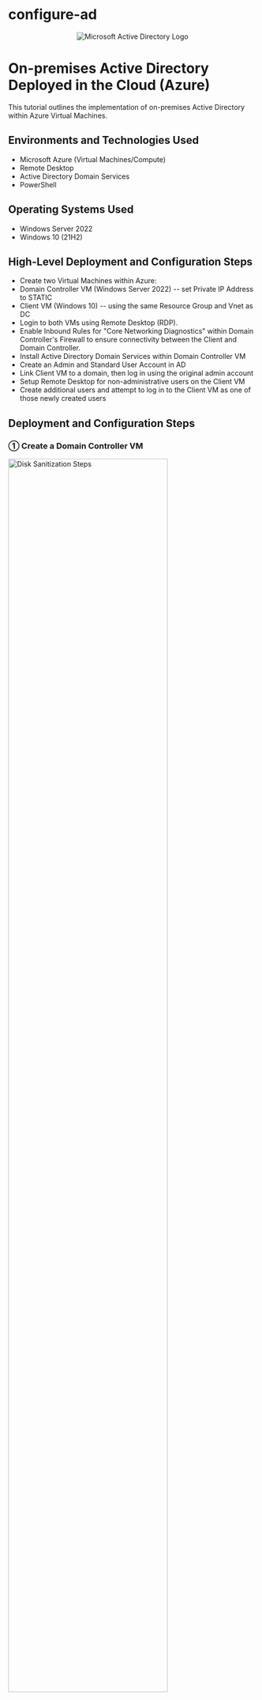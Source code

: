 # configure-ad

<p align="center">
<img src="https://i.imgur.com/pU5A58S.png" alt="Microsoft Active Directory Logo"/>
</p>

<h1>On-premises Active Directory Deployed in the Cloud (Azure)</h1>
This tutorial outlines the implementation of on-premises Active Directory within Azure Virtual Machines.<br />

<h2>Environments and Technologies Used</h2>

- Microsoft Azure (Virtual Machines/Compute)
- Remote Desktop
- Active Directory Domain Services
- PowerShell

<h2>Operating Systems Used </h2>

- Windows Server 2022
- Windows 10 (21H2)

<h2>High-Level Deployment and Configuration Steps</h2>

- Create two Virtual Machines within Azure:
- Domain Controller VM (Windows Server 2022) -- set Private IP Address to STATIC
- Client VM (Windows 10) -- using the same Resource Group and Vnet as DC
- Login to both VMs using Remote Desktop (RDP).
- Enable Inbound Rules for "Core Networking Diagnostics" within Domain Controller's Firewall to ensure connectivity between the Client and Domain Controller.
- Install Active Directory Domain Services within Domain Controller VM
- Create an Admin and Standard User Account in AD
- Link Client VM to a domain, then log in using the original admin account
- Setup Remote Desktop for non-administrative users on the Client VM
- Create additional users and attempt to log in to the Client VM as one of those newly created users

<h2>Deployment and Configuration Steps</h2>

<h3>&#9312; Create a Domain Controller VM</h3>
<p>
<img src="https://github.com/delainee64/configure-ad/assets/114307952/092e777f-4868-4d6d-bdcd-9c31251d7ee3" height="80%" width="80%" alt="Disk Sanitization Steps"/>
<p>
Go to "Virtual Machines" --> "Create" --> "Azure Virtual Machine".
</p>

<p>
<img src="https://github.com/delainee64/configure-ad/assets/114307952/3cb45f4c-b6cb-4354-8660-248a47ea0d9d" height="80%" width="80%" alt="Disk Sanitization Steps"/>
<p>
- "Create" (name) a "New Resource Group" for your Virtual Machine (VM) to be stored in.
- Give your VM a name.
- Select a region, but keep this region consistent throughout the development of this Directory.
- Select "Windows Server 2022" as your base operating system.
</p>

<p>
<img src="https://github.com/delainee64/configure-ad/assets/114307952/d22e6e7d-9bfc-4be3-b9a3-4dd8694c9f66" height="80%" width="80%" alt="Disk Sanitization Steps"/>
<p>
- Make sure to select at least two vcpus
- Create a username and password
- Select "Review + create" --> "Create"
</p>

<h3>&#9313; Create a Client VM</h3>
<p>
<img src="https://github.com/delainee64/configure-ad/assets/114307952/92d91293-7c84-4ce4-94d8-3e25ee9df62a" height="80%" width="80%" alt="Disk Sanitization Steps"/>
<p>
Create another VM. Place it under the same resource group and in the same region as the last VM. Give the VM a name and choose "Windows 10" as the base operating system.
</p>

<p>
<img src="https://github.com/delainee64/configure-ad/assets/114307952/782d8617-7375-4537-b45e-32ef6e4fdd62" height="80%" width="80%" alt="Disk Sanitization Steps"/>
<p>
Make sure at least two vcpus are selected. To keep things simple, use the same username and password as the previous VM and click "Next" until you reach "Networking".
</p>

<p>
<img src="https://github.com/delainee64/configure-ad/assets/114307952/1a105177-1398-4315-8a0c-e29ce02fb861" height="80%" width="80%" alt="Disk Sanitization Steps"/>
<p>
Ensure the "Virtual Network" is the same as the first VM we created and click "Review + create" --> "Create".
</p>

<h3>&#9314; Assign Domain Controller's Private IP address to STATIC</h3>
<p>
<img src="https://github.com/delainee64/configure-ad/assets/114307952/3dfcbeb5-6fa5-493b-921a-f6b2e0dc0b32" height="80%" width="80%" alt="Disk Sanitization Steps"/>
<p>
Go back to "Virtual Machines" and select the domain controller (DC-1).
</p>

<p>
<img src="https://github.com/delainee64/configure-ad/assets/114307952/5e71eb3d-c058-465b-9b60-748274f1b828" height="80%" width="80%" alt="Disk Sanitization Steps"/>
<p>
Select "Networking" --> "Network Interface".
</p>

<p>
<img src="https://github.com/delainee64/configure-ad/assets/114307952/898ae32e-b630-46ad-80ab-191696ce6327" height="80%" width="80%" alt="Disk Sanitization Steps"/>
<p>
Select "IP configurations" --> "ipconfig1". We are going to change the status from "dynamic" to "static".
</p>

<p>
<img src="https://github.com/delainee64/configure-ad/assets/114307952/9993c698-fb7d-4e74-8513-5b2650033fb5" height="80%" width="80%" alt="Disk Sanitization Steps"/>
<p>
Select "Static" --> "Save".
</p>

<p>
<img src="https://github.com/delainee64/configure-ad/assets/114307952/f358d3c4-e9db-43e2-9d62-0d6a3483e034" height="80%" width="80%" alt="Disk Sanitization Steps"/>
<p>
Go back to Virtual Machines and select "Client-1". Copy Client-1's public IP address.
</p>

<p>
<img src="https://github.com/delainee64/configure-ad/assets/114307952/925217cf-a752-434c-950e-4e8c91c92596" height="80%" width="80%" alt="Disk Sanitization Steps"/>
<p>
Open "Remote Desktop Connection" on your computer and enter Client-1's IP address. Log in using the username and password you created earlier.
</p>

<p>
<img src="https://github.com/delainee64/configure-ad/assets/114307952/16c82805-116b-44ba-b6b2-955098fcdd59" height="80%" width="80%" alt="Disk Sanitization Steps"/>
<p>
Repeat this process, this time with DC-1's public IP address. Connect through "Remote Desktop Connection" and log in using the same username and password.
</p>

<h3>&#9315; Ensure Connectivity between the Client and Domain Controller</h3>
<p>
<img src="https://github.com/delainee64/configure-ad/assets/114307952/6cccf1ae-61b4-4403-ae65-3b4990f29d7c" height="80%" width="80%" alt="Disk Sanitization Steps"/>
<p>
In DC-1, click on the Windows search bar and look for "Windows Defender Firewall with Advanced Security" --> "Inbound Rules" --> "Protocol" (for sorting purposes).
</p>

<p>
<img src="https://github.com/delainee64/configure-ad/assets/114307952/792aea0e-2765-499c-bd11-7aca64514b92" height="80%" width="80%" alt="Disk Sanitization Steps"/>
<p>
Right-click and enable the ICVMP4 traffic "Core Networking Diagnostics".
</p>

<p>
<img src="https://github.com/delainee64/configure-ad/assets/114307952/14d0b669-5875-4304-84d9-ff684939825a" height="80%" width="80%" alt="Disk Sanitization Steps"/>
<p>
Go back to DC-1 in Azure and copy DC-1's private IP address.
</p>

<p>
<img src="https://github.com/delainee64/configure-ad/assets/114307952/0cddb33d-b024-4cc1-8372-ad9271135788" height="80%" width="80%" alt="Disk Sanitization Steps"/>
<p>
Go to Client-1's VM and open "Command Prompt". Ping DM-1's private IP address. If there is a good connection, we will receive four replies. 
</p>

<h3>&#9316; Install Active Directory Domain Services within Domain Controller VM</h3>
<p>
<img src="https://github.com/delainee64/configure-ad/assets/114307952/661597a0-4437-4a88-aab4-648421b198c4" height="80%" width="80%" alt="Disk Sanitization Steps"/>
<p>
Go to DC-1's VM and make sure "Server Manager" is open. Click "Add Roles and Features" --> "Next" until you reach "Server Roles" and then select "Active Directory Domain Services"--> "Add Features" --> "Next" until you have the option to "Install".
</p>

<p>
<img src="https://github.com/delainee64/configure-ad/assets/114307952/7740d159-0505-4a7e-a434-49899f02d9a9" height="80%" width="80%" alt="Disk Sanitization Steps"/>
<p>
Click on the caution sign and select "Promote this server to a domain controller."
</p>

<p>
<img src="https://github.com/delainee64/configure-ad/assets/114307952/687381ee-b1ce-4392-989c-75af2a8cbd20" height="80%" width="80%" alt="Disk Sanitization Steps"/>
<p>
Select "Add a New Forest" and create a domain name. Select "Next" and create a password. Select "Next" until you are able to install.
</p>

<p>
<img src="https://github.com/delainee64/configure-ad/assets/114307952/71155e8a-2dbc-4e3c-8053-793b8972e41b" height="80%" width="80%" alt="Disk Sanitization Steps"/>
<p>
Once installed, you will be logged out of DC-1 VM. Log back into DC-1 as the domain controller through "Remote Desktop Connection". 
</p>

<p>
<img src="" height="80%" width="80%" alt="Disk Sanitization Steps"/>
<p>

</p>

<p>
<img src="" height="80%" width="80%" alt="Disk Sanitization Steps"/>
<p>

</p>

<p>
<img src="" height="80%" width="80%" alt="Disk Sanitization Steps"/>
<p>

</p>

<p>
<img src="" height="80%" width="80%" alt="Disk Sanitization Steps"/>
<p>

</p>

<p>
<img src="" height="80%" width="80%" alt="Disk Sanitization Steps"/>
<p>

</p>

<p>
<img src="" height="80%" width="80%" alt="Disk Sanitization Steps"/>
<p>

</p>

<p>
<img src="" height="80%" width="80%" alt="Disk Sanitization Steps"/>
<p>

</p>

<p>
<img src="" height="80%" width="80%" alt="Disk Sanitization Steps"/>
<p>

</p>
